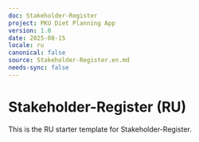 ```yaml
---
doc: Stakeholder-Register
project: PKU Diet Planning App
version: 1.0
date: 2025-08-15
locale: ru
canonical: false
source: Stakeholder-Register.en.md
needs-sync: false
---
```


# Stakeholder-Register (RU)

This is the RU starter template for Stakeholder-Register.

